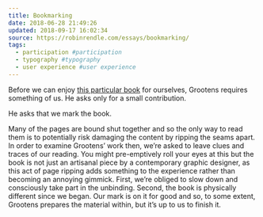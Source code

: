 ```yaml
---
title: Bookmarking
date: 2018-06-28 21:49:26
updated: 2018-09-17 16:02:34
source: https://robinrendle.com/essays/bookmarking/
tags:
  - participation #participation
  - typography #typography
  - user experience #user experience
---
```

Before we can enjoy [this particular book][1] for ourselves, Grootens requires something of us. He asks only for a small contribution.

He asks that we mark the book.

Many of the pages are bound shut together and so the only way to read them is to potentially risk damaging the content by ripping the seams apart. In order to examine Grootens’ work then, we’re asked to leave clues and traces of our reading. You might pre-emptively roll your eyes at this but the book is not just an artisanal piece by a contemporary graphic designer, as this act of page ripping adds something to the experience rather than becoming an annoying gimmick. First, we’re obliged to slow down and consciously take part in the unbinding. Second, the book is physically different since we began. Our mark is on it for good and so, to some extent, Grootens prepares the material within, but it’s up to us to finish it.

[1]: evernote:///view/184321186/s446/e2e1c8de-3c91-4439-93ad-f275392a8ea5/e2e1c8de-3c91-4439-93ad-f275392a8ea5/